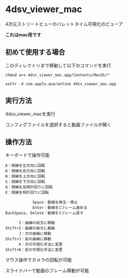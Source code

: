 # 4dsv_viewer_mac

4次元ストリートビューのバレットタイム可視化のビューア

**これはmac用です**

## 初めて使用する場合

このディレクトリまで移動して以下のコマンドを実行
```
chmod a+x 4dsv_viewer_mac.app/Contents/MacOS/*

xattr -d com.apple.quarantine 4dsv_viewer_mac.app
```

## 実行方法

4dsv_viewer_macを実行

コンフィグファイルを選択すると動画ファイルが開く

## 操作方法

キーボードで操作可能

```
A：視線を左方向に回転
D：視線を右方向に回転
W：視線を上方向に回転
S：視線を下方向に回転
Q：視線を反時計回りに回転
E：視線を時計回りに回転

            Space：動画を再生・停止
            Enter：動画を1フレーム進める
BackSpace, Delete：動画を1フレーム戻す

      I：曲線の前方に移動
Shift+I：曲線の後方に異動
      J：次の曲線に移動
Shift+J：前の曲線に移動
      K：次の可視化手法に変更
Shift+K：前の可視化手法に変更
```
マウス操作でカメラの回転が可能

スライドバーで動画のフレーム移動が可能
